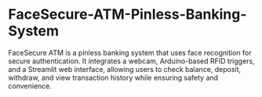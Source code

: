# FaceSecure-ATM-Pinless-Banking-System
FaceSecure ATM is a pinless banking system that uses face recognition for secure authentication. It integrates a webcam, Arduino-based RFID triggers, and a Streamlit web interface, allowing users to check balance, deposit, withdraw, and view transaction history while ensuring safety and convenience.
